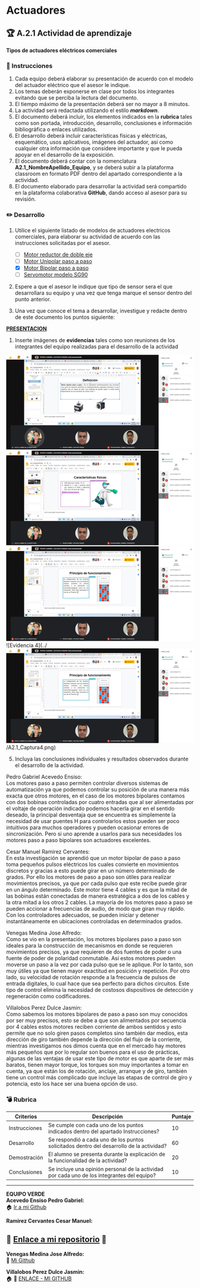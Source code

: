 # Actuadores

## :trophy: A.2.1 Actividad de aprendizaje

**Tipos de actuadores eléctricos comerciales**

### :blue_book: Instrucciones

1. Cada equipo deberá elaborar su presentación de acuerdo con el modelo del actuador eléctrico que el asesor le indique.
2. Los temas deberán exponerse en clase por todos los integrantes evitando que se perciba la lectura del documento.
3. El tiempo máximo de la presentación deberá ser no mayor a 8 minutos.
4. La actividad será redactada utilizando el estilo ***markdown***.
5. El documento deberá incluir, los elementos indicados en la **rubrica** tales como son portada, introducción, desarrollo, conclusiones e información bibliográfica o enlaces utilizados.
6. El desarrollo deberá incluir características físicas y eléctricas, esquemático, usos aplicativos,  imágenes del actuador, asi como cualquier otra información que considere importante y que le pueda apoyar en el desarrollo de la exposición.
7. El documento deberá contar con la nomenclatura **A2.1_NombreApellido_Equipo**, y se deberá subir a la plataforma classroom en formato PDF dentro del apartado correspondiente a la actividad.
8. El documento elaborado para desarrollar la actividad será compartido en la plataforma colaborativa **GitHub**, dando acceso al asesor para su revisión.

### :pencil2: Desarrollo

1. Utilice el siguiente listado de modelos de actuadores electricos comerciales, para elaborar su actividad de acuerdo con las instrucciones solicitadas por el asesor.

   - [ ] [Motor reductor de doble eje](https://articulo.mercadolibre.com.mx/MLM-651722486-motor-reductor-de-doble-eje-recto-3-vcc-mot-120-_JM?quantity=1#position=3&type=item&tracking_id=36396cb4-7b75-41a3-97e3-a0c6af6709c3) 
   - [ ] [Motor Unipolar paso a paso](https://articulo.mercadolibre.com.mx/MLM-587352935-motor-a-pasos-pm55l-048-unipolar-75-por-paso-con-cables-_JM?quantity=1#position=3&type=item&tracking_id=1a7ba1b9-b483-4d15-889f-2b970c4779c2) 
   - [X] [Motor Bipolar paso a paso](https://articulo.mercadolibre.com.mx/MLM-783827003-motores-a-pasos-nema-23-bipolar-13kg-minebea-japones-arduino-_JM?quantity=1#position=2&type=item&tracking_id=f05c36d1-e3e0-4d19-b76e-8bbd132124fd) 
   - [ ] [Servomotor modelo SG90](https://articulo.mercadolibre.com.mx/MLM-618694358-micro-servomotor-sg90-robotica-arduino-16-kg-servo-motor-_JM?quantity=1&variation=23651072471#position=1&type=item&tracking_id=4b156b79-3721-4fc1-9ef0-4f378d92e1ef)

2. Espere a que el asesor le indique que tipo de sensor sera el que desarrollara su equipo y una vez que tenga marque el sensor dentro del punto anterior.
3. Una vez que conoce el tema a desarrollar, investigue y redacte dentro de este documento los puntos siguiente:

[**PRESENTACION**](https://github.com/CMRamirezC/Sistemas_Programables_Ramirez_Cervantes/blob/master/Actividades/A2.1_Presentacion.pdf)   

1. Inserte imágenes de **evidencias** tales como son reuniones  de los integrantes del equipo realizadas para el desarrollo de la actividad

![Evidencia 1](../Imagenes/A2.1_Captura1.png)  
![Evidencia 2](../Imagenes/A2.1_Captura2.png)  
![Evidencia 3](../Imagenes/A2.1_Captura3.png)  
![Evidencia 4](../![Evidencia 3](../Imagenes/A2.1_Captura3.png)  
/A2.1_Captura4.png)

5. Incluya las conclusiones individuales y resultados observados durante el desarrollo de la actividad.

Pedro Gabriel Acevedo Ensiso:  
Los motores paso a paso permiten controlar diversos sistemas de automatización ya que podemos controlar su posición de una manera más exacta que otros motores, en el caso de los motores bipolares contamos con dos bobinas controladas por cuatro entradas que al ser alimentadas por el voltaje de operación indicado podemos hacerla girar en el sentido deseado, la principal desventaja que se encuentra es simplemente la necesidad de usar puentes H para controlarlos estos pueden ser poco intuitivos para muchos operadores y pueden ocasionar errores de sincronización. Pero si uno aprende a usarlos para sus necesidades los motores paso a paso bipolares son actuadores excelentes.   

Cesar Manuel Ramirez Cervantes:  
En esta investigación se aprendió que un motor bipolar de paso a paso toma pequeños pulsos eléctricos los cuales convierte en movimientos discretos y gracias a esto puede girar en un número determinado de grados. Por ello los motores de paso a paso son útiles para realizar movimientos precisos, ya que por cada pulso que este recibe puede girar en un ángulo determinado. Este motor tiene 4 cables y es que la mitad de las bobinas están conectadas de manera estratégica a dos de los cables y la otra mitad a los otros 2 cables. La mayoría de los motores paso a paso se pueden accionar a frecuencias de audio, de modo que giran muy rápido. Con los controladores adecuados, se pueden iniciar y detener instantáneamente en ubicaciones controladas en determinados grados.  

Venegas Medina Jose Alfredo:  
Como se vio en la presentación, los motores bipolares paso a paso son ideales para la construcción de mecanismos en donde se requieren movimientos precisos, ya que requieren de dos fuentes de poder o una fuente de poder de polaridad conmutable. Así estos motores pueden  moverse un paso a la vez por cada pulso que se le aplique. Por lo tanto, son muy útiles ya que tienen mayor exactitud en posición y repetición. Por otro lado, su velocidad de rotación responde a la frecuencia de pulsos de entrada digitales, lo cual hace que sea perfecto para dichos circuitos. Este tipo de control elimina la necesidad de costosos dispositivos de detección y regeneración como codificadores.  

Villalobos Perez Dulce Jasmin:  
Como sabemos los motores bipolares de paso a paso son muy conocidos por ser muy precisos, esto se debe a que son alimentados por secuencia por 4 cables estos motores reciben corriente de ambos sentidos y esto permite que no solo giren pasos completos sino también dar medios, esta dirección de giro también depende la dirección del flujo de la corriente, mientras investigamos nos dimos cuenta que en el mercado hay motores más pequeños que por lo regular son buenos para el uso de prácticas, algunas de las ventajas de usar este tipo de motor es que aparte de ser más baratos, tienen mayor torque, los torques son muy importantes a tomar en cuenta, ya que están los de rotación, anclaje, arranque y de giro, también tiene un control más complicado que incluye las etapas de control de giro y potencia, esto los hace ser una buena opción de uso. 


### :bomb: Rubrica

| Criterios     | Descripción                                                                                  | Puntaje |
| ------------- | -------------------------------------------------------------------------------------------- | ------- |
| Instrucciones | Se cumple con cada uno de los puntos indicados dentro del apartado Instrucciones?            | 10      |  | 5 |
| Desarrollo    | Se respondió a cada uno de los puntos solicitados dentro del desarrollo de la actividad?     | 60      |
| Demostración  | El alumno se presenta durante la explicación de la funcionalidad de la actividad?            | 20      |
| Conclusiones  | Se incluye una opinión personal de la actividad  por cada uno de los integrantes del equipo? | 10      |

___
**EQUIPO VERDE**  
**Acevedo Ensiso Pedro Gabriel:**   
:house: [Ir a mi Github](https://github.com/Gabriel123x/Sistemas_Programables.git)

**Ramirez Cervantes Cesar Manuel:**  
## :link: [Enlace a mi repositorio](https://github.com/CMRamirezC/Sistemas_Programables_Ramirez_Cervantes.git) :link:


**Venegas Medina Jose Alfredo:**   
:wolf: [Mi Github](https://github.com/Alfredopflc/Sistemas-Programables)

**Villalobos Perez Dulce Jasmin:**  
:house: :open_file_folder: [ENLACE - MI GITHUB](https://github.com/Villalobos39/SISTEMAS-PROGRAMABLES.git )
